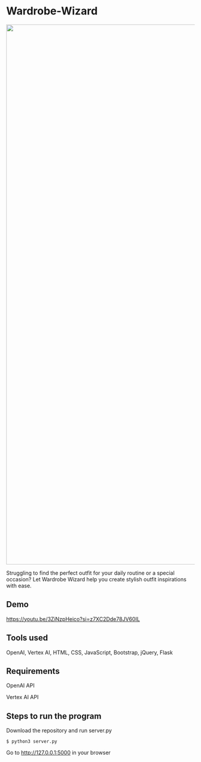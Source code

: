 # Wardrobe-Wizard

<p align='center'>
  <img width="1440" alt="Main Page" src="https://github.com/user-attachments/assets/8285a684-6f0c-4d54-a624-4ca5448d6400" />
</p>

Struggling to find the perfect outfit for your daily routine or a special occasion? Let Wardrobe Wizard help you create stylish outfit inspirations with ease.


## Demo

https://youtu.be/3ZiNzpHeico?si=z7XC2Dde78JV60IL

## Tools used

OpenAI, Vertex AI, HTML, CSS, JavaScript, Bootstrap, jQuery, Flask

## Requirements

OpenAI API

Vertex AI API

## Steps to run the program

Download the repository and run server.py
```
$ python3 server.py
```
Go to http://127.0.0.1:5000 in your browser
